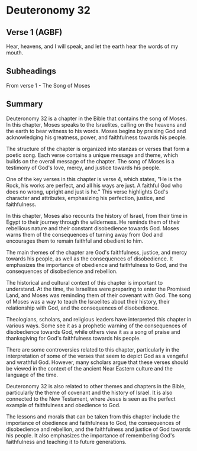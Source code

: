 # Deuteronomy 32

## Verse 1 (AGBF)

Hear, heavens, and I will speak, and let the earth hear the words of my mouth.

## Subheadings

From verse 1 - The Song of Moses

## Summary

Deuteronomy 32 is a chapter in the Bible that contains the song of Moses. In this chapter, Moses speaks to the Israelites, calling on the heavens and the earth to bear witness to his words. Moses begins by praising God and acknowledging his greatness, power, and faithfulness towards his people.

The structure of the chapter is organized into stanzas or verses that form a poetic song. Each verse contains a unique message and theme, which builds on the overall message of the chapter. The song of Moses is a testimony of God's love, mercy, and justice towards his people.

One of the key verses in this chapter is verse 4, which states, "He is the Rock, his works are perfect, and all his ways are just. A faithful God who does no wrong, upright and just is he." This verse highlights God's character and attributes, emphasizing his perfection, justice, and faithfulness.

In this chapter, Moses also recounts the history of Israel, from their time in Egypt to their journey through the wilderness. He reminds them of their rebellious nature and their constant disobedience towards God. Moses warns them of the consequences of turning away from God and encourages them to remain faithful and obedient to him.

The main themes of the chapter are God's faithfulness, justice, and mercy towards his people, as well as the consequences of disobedience. It emphasizes the importance of obedience and faithfulness to God, and the consequences of disobedience and rebellion.

The historical and cultural context of this chapter is important to understand. At the time, the Israelites were preparing to enter the Promised Land, and Moses was reminding them of their covenant with God. The song of Moses was a way to teach the Israelites about their history, their relationship with God, and the consequences of disobedience.

Theologians, scholars, and religious leaders have interpreted this chapter in various ways. Some see it as a prophetic warning of the consequences of disobedience towards God, while others view it as a song of praise and thanksgiving for God's faithfulness towards his people.

There are some controversies related to this chapter, particularly in the interpretation of some of the verses that seem to depict God as a vengeful and wrathful God. However, many scholars argue that these verses should be viewed in the context of the ancient Near Eastern culture and the language of the time.

Deuteronomy 32 is also related to other themes and chapters in the Bible, particularly the theme of covenant and the history of Israel. It is also connected to the New Testament, where Jesus is seen as the perfect example of faithfulness and obedience to God.

The lessons and morals that can be taken from this chapter include the importance of obedience and faithfulness to God, the consequences of disobedience and rebellion, and the faithfulness and justice of God towards his people. It also emphasizes the importance of remembering God's faithfulness and teaching it to future generations.